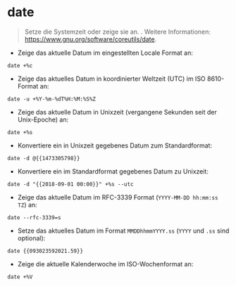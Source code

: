 # date

> Setze die Systemzeit oder zeige sie an.
> .
> Weitere Informationen: <https://www.gnu.org/software/coreutils/date>.

- Zeige das aktuelle Datum im eingestellten Locale Format an:

`date +%c`

- Zeige das aktuelles Datum in koordinierter Weltzeit (UTC) im ISO 8610-Format an:

`date -u +%Y-%m-%dT%H:%M:%S%Z`

- Zeige das aktuelle Datum in Unixzeit (vergangene Sekunden seit der Unix-Epoche) an:

`date +%s`

- Konvertiere ein in Unixzeit gegebenes Datum zum Standardformat:

`date -d @{{1473305798}}`

- Konvertiere ein im Standardformat gegebenes Datum zu Unixzeit:

`date -d "{{2018-09-01 00:00}}" +%s --utc`

- Zeige das aktuelle Datum im RFC-3339 Format (`YYYY-MM-DD hh:mm:ss TZ`) an:

`date --rfc-3339=s`

- Setze das aktuelles Datum im Format `MMDDhhmmYYYY.ss` (`YYYY` und `.ss` sind optional):

`date {{093023592021.59}}`

- Zeige die aktuelle Kalenderwoche im ISO-Wochenformat an:

`date +%V`
